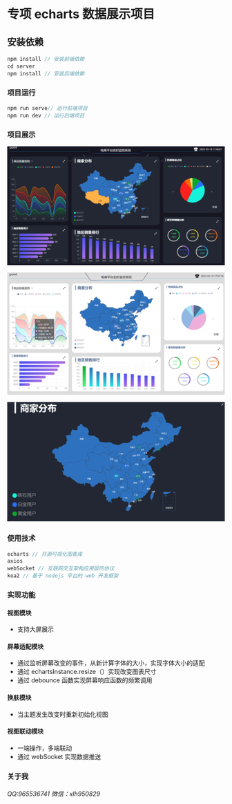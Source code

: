 # 专项 echarts 数据展示项目

## 安装依赖

```js
npm install // 安装前端依赖
cd server
npm install // 安装后端依赖
```

### 项目运行

```js
npm run serve// 运行前端项目
npm run dev // 运行后端项目
```

### 项目展示

![dark](./images/e1.png)

![light](./images/e3.png)

![map](./images/e2.png)

### 使用技术

```js
echarts // 开源可视化图表库
axios
webSocket // 互联网交互架构应用层的协议
koa2 // 基于 nodejs 平台的 web 开发框架
```



### 实现功能

#### 视图模块

- 支持大屏展示

#### 屏幕适配模块

- 通过监听屏幕改变的事件，从新计算字体的大小，实现字体大小的适配
- 通过 echartsInstance.resize（）实现改变图表尺寸
- 通过 debounce 函数实现屏幕响应函数的频繁调用

#### 换肤模块

- 当主题发生改变时重新初始化视图

#### 视图联动模块

- 一端操作，多端联动
- 通过 webSocket 实现数据推送

### 关于我

###### QQ:965536741 微信：xlh950829
